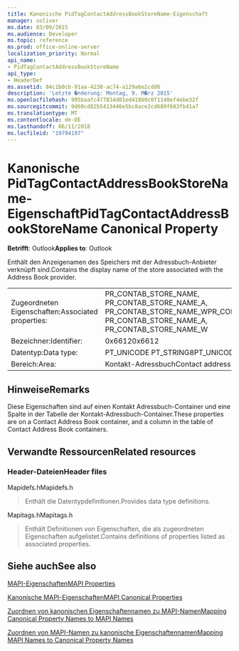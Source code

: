 ```yaml
---
title: Kanonische PidTagContactAddressBookStoreName-Eigenschaft
manager: soliver
ms.date: 03/09/2015
ms.audience: Developer
ms.topic: reference
ms.prod: office-online-server
localization_priority: Normal
api_name:
- PidTagContactAddressBookStoreName
api_type:
- HeaderDef
ms.assetid: 84c1b0cb-91aa-4238-ac74-a129a6e2cdd6
description: 'Letzte �nderung: Montag, 9. M�rz 2015'
ms.openlocfilehash: 995baafc477834d01ed41869c0f1140ef4ebe32f
ms.sourcegitcommit: 9d60cd82b5413446e5bc8ace2cd689f683fb41a7
ms.translationtype: MT
ms.contentlocale: de-DE
ms.lasthandoff: 06/11/2018
ms.locfileid: "19794197"
---
```

# <a name="pidtagcontactaddressbookstorename-canonical-property"></a><span data-ttu-id="b71cf-103">Kanonische PidTagContactAddressBookStoreName-Eigenschaft</span><span class="sxs-lookup"><span data-stu-id="b71cf-103">PidTagContactAddressBookStoreName Canonical Property</span></span>

  
  
<span data-ttu-id="b71cf-104">**Betrifft**: Outlook</span><span class="sxs-lookup"><span data-stu-id="b71cf-104">**Applies to**: Outlook</span></span> 
  
<span data-ttu-id="b71cf-105">Enthält den Anzeigenamen des Speichers mit der Adressbuch-Anbieter verknüpft sind.</span><span class="sxs-lookup"><span data-stu-id="b71cf-105">Contains the display name of the store associated with the Address Book provider.</span></span> 
  
|||
|:-----|:-----|
|<span data-ttu-id="b71cf-106">Zugeordneten Eigenschaften:</span><span class="sxs-lookup"><span data-stu-id="b71cf-106">Associated properties:</span></span>  <br/> |<span data-ttu-id="b71cf-107">PR_CONTAB_STORE_NAME, PR_CONTAB_STORE_NAME_A, PR_CONTAB_STORE_NAME_W</span><span class="sxs-lookup"><span data-stu-id="b71cf-107">PR_CONTAB_STORE_NAME, PR_CONTAB_STORE_NAME_A, PR_CONTAB_STORE_NAME_W</span></span>  <br/> |
|<span data-ttu-id="b71cf-108">Bezeichner:</span><span class="sxs-lookup"><span data-stu-id="b71cf-108">Identifier:</span></span>  <br/> |<span data-ttu-id="b71cf-109">0x6612</span><span class="sxs-lookup"><span data-stu-id="b71cf-109">0x6612</span></span>  <br/> |
|<span data-ttu-id="b71cf-110">Datentyp:</span><span class="sxs-lookup"><span data-stu-id="b71cf-110">Data type:</span></span>  <br/> |<span data-ttu-id="b71cf-111">PT_UNICODE PT_STRING8</span><span class="sxs-lookup"><span data-stu-id="b71cf-111">PT_UNICODE, PT_STRING8</span></span>  <br/> |
|<span data-ttu-id="b71cf-112">Bereich:</span><span class="sxs-lookup"><span data-stu-id="b71cf-112">Area:</span></span>  <br/> |<span data-ttu-id="b71cf-113">Kontakt-Adressbuch</span><span class="sxs-lookup"><span data-stu-id="b71cf-113">Contact address book</span></span>  <br/> |
   
## <a name="remarks"></a><span data-ttu-id="b71cf-114">Hinweise</span><span class="sxs-lookup"><span data-stu-id="b71cf-114">Remarks</span></span>

<span data-ttu-id="b71cf-115">Diese Eigenschaften sind auf einen Kontakt Adressbuch-Container und eine Spalte in der Tabelle der Kontakt-Adressbuch-Container.</span><span class="sxs-lookup"><span data-stu-id="b71cf-115">These properties are on a Contact Address Book container, and a column in the table of Contact Address Book containers.</span></span>
  
## <a name="related-resources"></a><span data-ttu-id="b71cf-116">Verwandte Ressourcen</span><span class="sxs-lookup"><span data-stu-id="b71cf-116">Related resources</span></span>

### <a name="header-files"></a><span data-ttu-id="b71cf-117">Header-Dateien</span><span class="sxs-lookup"><span data-stu-id="b71cf-117">Header files</span></span>

<span data-ttu-id="b71cf-118">Mapidefs.h</span><span class="sxs-lookup"><span data-stu-id="b71cf-118">Mapidefs.h</span></span>
  
> <span data-ttu-id="b71cf-119">Enthält die Datentypdefinitionen.</span><span class="sxs-lookup"><span data-stu-id="b71cf-119">Provides data type definitions.</span></span>
    
<span data-ttu-id="b71cf-120">Mapitags.h</span><span class="sxs-lookup"><span data-stu-id="b71cf-120">Mapitags.h</span></span>
  
> <span data-ttu-id="b71cf-121">Enthält Definitionen von Eigenschaften, die als zugeordneten Eigenschaften aufgelistet.</span><span class="sxs-lookup"><span data-stu-id="b71cf-121">Contains definitions of properties listed as associated properties.</span></span>
    
## <a name="see-also"></a><span data-ttu-id="b71cf-122">Siehe auch</span><span class="sxs-lookup"><span data-stu-id="b71cf-122">See also</span></span>



[<span data-ttu-id="b71cf-123">MAPI-Eigenschaften</span><span class="sxs-lookup"><span data-stu-id="b71cf-123">MAPI Properties</span></span>](mapi-properties.md)
  
[<span data-ttu-id="b71cf-124">Kanonische MAPI-Eigenschaften</span><span class="sxs-lookup"><span data-stu-id="b71cf-124">MAPI Canonical Properties</span></span>](mapi-canonical-properties.md)
  
[<span data-ttu-id="b71cf-125">Zuordnen von kanonischen Eigenschaftennamen zu MAPI-Namen</span><span class="sxs-lookup"><span data-stu-id="b71cf-125">Mapping Canonical Property Names to MAPI Names</span></span>](mapping-canonical-property-names-to-mapi-names.md)
  
[<span data-ttu-id="b71cf-126">Zuordnen von MAPI-Namen zu kanonische Eigenschaftennamen</span><span class="sxs-lookup"><span data-stu-id="b71cf-126">Mapping MAPI Names to Canonical Property Names</span></span>](mapping-mapi-names-to-canonical-property-names.md)

